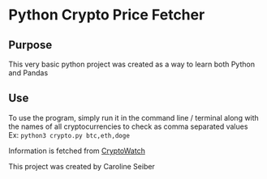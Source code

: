 # Python Crypto Price Fetcher

## Purpose
This very basic python project was created as a way to learn both Python and Pandas

## Use
To use the program, simply run it in the command line / terminal along with the names of all cryptocurrencies to check as comma separated values\
Ex: `python3 crypto.py btc,eth,doge`

Information is fetched from [CryptoWatch](https://cryptowat.ch/)

This project was created by Caroline Seiber
